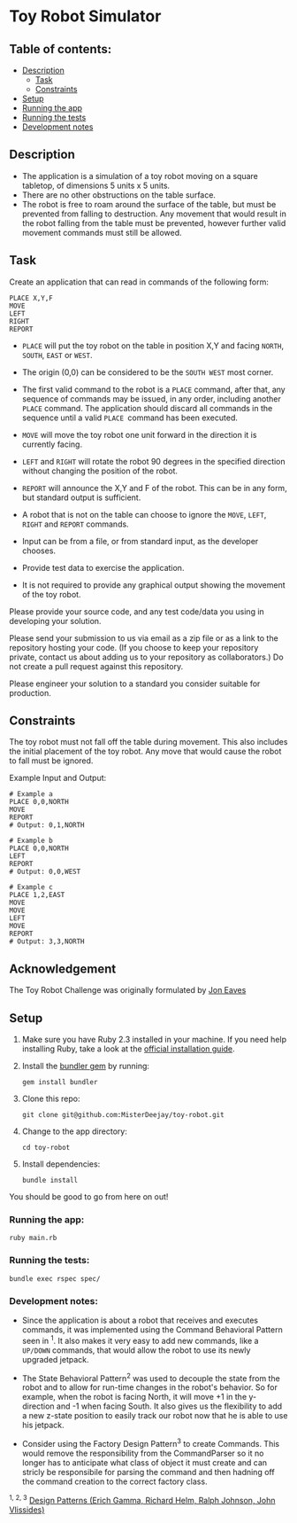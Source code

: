 # Toy Robot Simulator

## Table of contents:

* [Description](./README.md#description)
  * [Task](./README.md#task)
  * [Constraints](./README.md#constraints)
* [Setup](./README.md#setup)
* [Running the app](./README.md#running-the-app)
* [Running the tests](./README.md#running-the-tests)
* [Development notes](./README.md#development-notes)

## Description

* The application is a simulation of a toy robot moving
on a square tabletop, of dimensions 5 units x 5 units.
* There are no other obstructions on the table surface.
* The robot is free to roam around the surface of the table,
but must be prevented from falling to destruction.
Any movement that would result in the robot falling
from the table must be prevented, however further
valid movement commands must still be allowed.

## Task

Create an application that can read in commands of the following form:

```
PLACE X,Y,F
MOVE
LEFT
RIGHT
REPORT
```

* `PLACE` will put the toy robot on the table in position X,Y
and facing `NORTH`, `SOUTH`, `EAST` or `WEST`.
* The origin (0,0) can be considered to be the `SOUTH WEST` most corner.
* The first valid command to the robot is a `PLACE` command,
after that, any sequence of commands may be issued, in any order,
including another `PLACE` command.
The application should discard all commands in the sequence
until a valid `PLACE `command has been executed.
* `MOVE` will move the toy robot one unit forward
in the direction it is currently facing.
* `LEFT` and `RIGHT` will rotate the robot 90 degrees
in the specified direction
without changing the position of the robot.
* `REPORT` will announce the X,Y and F of the robot.
This can be in any form, but standard output is sufficient.

* A robot that is not on the table can choose
to ignore the `MOVE`, `LEFT`, `RIGHT` and `REPORT` commands.
* Input can be from a file, or from standard input, as the developer chooses.
* Provide test data to exercise the application.
* It is not required to provide any graphical output
showing the movement of the toy robot.

Please provide your source code, and any test code/data you using in developing your solution.

Please send your submission to us via email as a zip file or as a link to the repository hosting your code. (If you choose to keep your repository private, contact us about adding us to your repository as collaborators.) Do not create a pull request against this repository.

Please engineer your solution to a standard you consider suitable for production.

## Constraints

The toy robot must not fall off the table during movement.
This also includes the initial placement of the toy robot.
Any move that would cause the robot to fall must be ignored.

Example Input and Output:

```
# Example a
PLACE 0,0,NORTH
MOVE
REPORT
# Output: 0,1,NORTH
```


```
# Example b
PLACE 0,0,NORTH
LEFT
REPORT
# Output: 0,0,WEST
```


```
# Example c
PLACE 1,2,EAST
MOVE
MOVE
LEFT
MOVE
REPORT
# Output: 3,3,NORTH
```

## Acknowledgement

The Toy Robot Challenge was originally formulated by [Jon Eaves](https://twitter.com/joneaves)

## Setup

1. Make sure you have Ruby 2.3 installed in your machine. If you need help installing Ruby, take a look at the [official installation guide](https://www.ruby-lang.org/en/documentation/installation/).

2. Install the [bundler gem](http://bundler.io/) by running:

    ```gem install bundler```

3. Clone this repo:

    ```git clone git@github.com:MisterDeejay/toy-robot.git```

4. Change to the app directory:

    ```cd toy-robot```

5. Install dependencies:

    ```bundle install```

You should be good to go from here on out!

### Running the app:
```ruby main.rb```

### Running the tests:
```bundle exec rspec spec/```

### Development notes:

* Since the application is about a robot that receives and executes commands, it was implemented using the Command Behavioral Pattern seen in <sup>1</sup>. It also makes it very easy to add new commands, like a `UP/DOWN` commands, that would allow the robot to use its newly upgraded jetpack.

* The State Behavioral Pattern<sup>2</sup> was used to decouple the state from the robot and to allow for run-time changes in the robot's behavior. So for example, when the robot is facing North, it will move +1 in the y-direction and -1 when facing South. It also gives us the flexibility to add a new z-state position to easily track our robot now that he is able to use his jetpack.

* Consider using the Factory Design Pattern<sup>3</sup> to create Commands. This would remove the responsibility from the CommandParser so it no longer has to anticipate what class of object it must create and can stricly be responsibile for parsing the command and then hadning off the command creation to the correct factory class.

<sup>1, 2, 3</sup> [Design Patterns (Erich Gamma, Richard Helm, Ralph Johnson, John Vlissides)](https://en.wikipedia.org/wiki/Design_Patterns)
